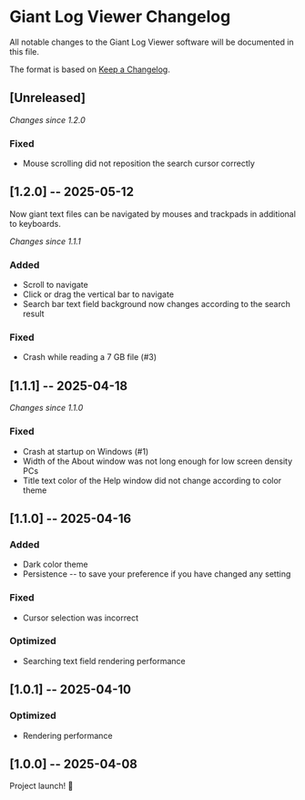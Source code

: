 # Giant Log Viewer Changelog

All notable changes to the Giant Log Viewer software will be documented in this file.

The format is based on [Keep a Changelog](https://keepachangelog.com/en/1.1.0/).

## [Unreleased]

_Changes since 1.2.0_

### Fixed
- Mouse scrolling did not reposition the search cursor correctly


## [1.2.0] -- 2025-05-12

Now giant text files can be navigated by mouses and trackpads in additional to keyboards.

_Changes since 1.1.1_

### Added
- Scroll to navigate
- Click or drag the vertical bar to navigate
- Search bar text field background now changes according to the search result

### Fixed
- Crash while reading a 7 GB file (#3)


## [1.1.1] -- 2025-04-18

_Changes since 1.1.0_

### Fixed
- Crash at startup on Windows (#1)
- Width of the About window was not long enough for low screen density PCs
- Title text color of the Help window did not change according to color theme


## [1.1.0] -- 2025-04-16

### Added
- Dark color theme
- Persistence -- to save your preference if you have changed any setting

### Fixed
- Cursor selection was incorrect

### Optimized
- Searching text field rendering performance


## [1.0.1] -- 2025-04-10

### Optimized
- Rendering performance


## [1.0.0] -- 2025-04-08

Project launch! 🎉
